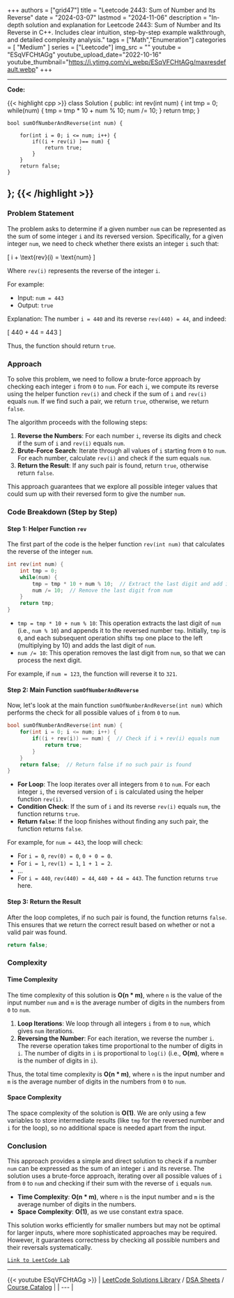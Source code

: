 
+++
authors = ["grid47"]
title = "Leetcode 2443: Sum of Number and Its Reverse"
date = "2024-03-07"
lastmod = "2024-11-06"
description = "In-depth solution and explanation for Leetcode 2443: Sum of Number and Its Reverse in C++. Includes clear intuition, step-by-step example walkthrough, and detailed complexity analysis."
tags = ["Math","Enumeration"]
categories = [
    "Medium"
]
series = ["Leetcode"]
img_src = ""
youtube = "ESqVFCHtAGg"
youtube_upload_date="2022-10-16"
youtube_thumbnail="https://i.ytimg.com/vi_webp/ESqVFCHtAGg/maxresdefault.webp"
+++



---
**Code:**

{{< highlight cpp >}}
class Solution {
public:
    int rev(int num) {
        int tmp = 0;
        while(num) {
            tmp = tmp * 10 + num % 10;
            num /= 10;
        }
        return tmp;
    }
    
    bool sumOfNumberAndReverse(int num) {
        
        for(int i = 0; i <= num; i++) {
            if((i + rev(i) )== num) {
                return true;
            }
        }
        return false;
    }
};
{{< /highlight >}}
---

### Problem Statement

The problem asks to determine if a given number `num` can be represented as the sum of some integer `i` and its reversed version. Specifically, for a given integer `num`, we need to check whether there exists an integer `i` such that:

\[ i + \text{rev}(i) = \text{num} \]

Where `rev(i)` represents the reverse of the integer `i`.

For example:
- Input: `num = 443`
- Output: `true`

Explanation: The number `i = 440` and its reverse `rev(440) = 44`, and indeed:

\[ 440 + 44 = 443 \]

Thus, the function should return `true`.

### Approach

To solve this problem, we need to follow a brute-force approach by checking each integer `i` from `0` to `num`. For each `i`, we compute its reverse using the helper function `rev(i)` and check if the sum of `i` and `rev(i)` equals `num`. If we find such a pair, we return `true`, otherwise, we return `false`.

The algorithm proceeds with the following steps:
1. **Reverse the Numbers**: For each number `i`, reverse its digits and check if the sum of `i` and `rev(i)` equals `num`.
2. **Brute-Force Search**: Iterate through all values of `i` starting from `0` to `num`. For each number, calculate `rev(i)` and check if the sum equals `num`.
3. **Return the Result**: If any such pair is found, return `true`, otherwise return `false`.

This approach guarantees that we explore all possible integer values that could sum up with their reversed form to give the number `num`.

### Code Breakdown (Step by Step)

#### Step 1: Helper Function `rev`

The first part of the code is the helper function `rev(int num)` that calculates the reverse of the integer `num`.

```cpp
int rev(int num) {
    int tmp = 0;
    while(num) {
        tmp = tmp * 10 + num % 10;  // Extract the last digit and add it to tmp
        num /= 10;  // Remove the last digit from num
    }
    return tmp;
}
```

- `tmp = tmp * 10 + num % 10`: This operation extracts the last digit of `num` (i.e., `num % 10`) and appends it to the reversed number `tmp`. Initially, `tmp` is `0`, and each subsequent operation shifts `tmp` one place to the left (multiplying by 10) and adds the last digit of `num`.
- `num /= 10`: This operation removes the last digit from `num`, so that we can process the next digit.

For example, if `num = 123`, the function will reverse it to `321`.

#### Step 2: Main Function `sumOfNumberAndReverse`

Now, let's look at the main function `sumOfNumberAndReverse(int num)` which performs the check for all possible values of `i` from `0` to `num`.

```cpp
bool sumOfNumberAndReverse(int num) {
    for(int i = 0; i <= num; i++) {
        if((i + rev(i)) == num) {  // Check if i + rev(i) equals num
            return true;
        }
    }
    return false;  // Return false if no such pair is found
}
```

- **For Loop**: The loop iterates over all integers from `0` to `num`. For each integer `i`, the reversed version of `i` is calculated using the helper function `rev(i)`.
- **Condition Check**: If the sum of `i` and its reverse `rev(i)` equals `num`, the function returns `true`.
- **Return `false`**: If the loop finishes without finding any such pair, the function returns `false`.

For example, for `num = 443`, the loop will check:
- For `i = 0`, `rev(0) = 0`, `0 + 0 = 0`.
- For `i = 1`, `rev(1) = 1`, `1 + 1 = 2`.
- ...
- For `i = 440`, `rev(440) = 44`, `440 + 44 = 443`. The function returns `true` here.

#### Step 3: Return the Result

After the loop completes, if no such pair is found, the function returns `false`. This ensures that we return the correct result based on whether or not a valid pair was found.

```cpp
return false;
```

### Complexity

#### Time Complexity

The time complexity of this solution is **O(n * m)**, where `n` is the value of the input number `num` and `m` is the average number of digits in the numbers from `0` to `num`.

1. **Loop Iterations**: We loop through all integers `i` from `0` to `num`, which gives `num` iterations.
2. **Reversing the Number**: For each iteration, we reverse the number `i`. The reverse operation takes time proportional to the number of digits in `i`. The number of digits in `i` is proportional to `log(i)` (i.e., **O(m)**, where `m` is the number of digits in `i`).

Thus, the total time complexity is **O(n * m)**, where `n` is the input number and `m` is the average number of digits in the numbers from `0` to `num`.

#### Space Complexity

The space complexity of the solution is **O(1)**. We are only using a few variables to store intermediate results (like `tmp` for the reversed number and `i` for the loop), so no additional space is needed apart from the input.

### Conclusion

This approach provides a simple and direct solution to check if a number `num` can be expressed as the sum of an integer `i` and its reverse. The solution uses a brute-force approach, iterating over all possible values of `i` from `0` to `num` and checking if their sum with the reverse of `i` equals `num`. 

- **Time Complexity**: **O(n * m)**, where `n` is the input number and `m` is the average number of digits in the numbers.
- **Space Complexity**: **O(1)**, as we use constant extra space.

This solution works efficiently for smaller numbers but may not be optimal for larger inputs, where more sophisticated approaches may be required. However, it guarantees correctness by checking all possible numbers and their reversals systematically.

[`Link to LeetCode Lab`](https://leetcode.com/problems/sum-of-number-and-its-reverse/description/)

---
{{< youtube ESqVFCHtAGg >}}
| [LeetCode Solutions Library](https://grid47.xyz/leetcode/) / [DSA Sheets](https://grid47.xyz/sheets/) / [Course Catalog](https://grid47.xyz/courses/) |
| --- |
